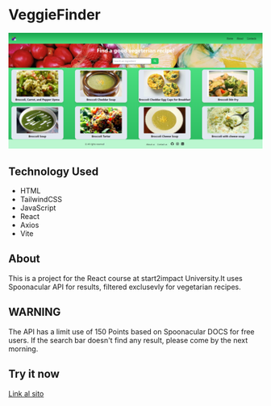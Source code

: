 # VeggieFinder

![Immagine Progetto](./public/assets/landingPage.png)

## Technology Used

- HTML
- TailwindCSS
- JavaScript
- React
- Axios
- Vite

## About

This is a project for the React course at start2impact University.It uses Spoonacular API for results, filtered exclusevly for vegetarian recipes.

## WARNING

The API has a limit use of 150 Points based on Spoonacular DOCS for free users. If the search bar doesn't find any result, please come by the next morning.

## Try it now

[Link al sito](http://tuo-sito-web.com)
